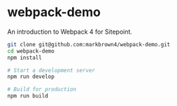 # webpack-demo

An introduction to Webpack 4 for Sitepoint.

```bash
git clone git@github.com:markbrown4/webpack-demo.git
cd webpack-demo
npm install

# Start a development server
npm run develop

# Build for production
npm run build
```
